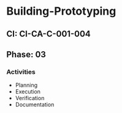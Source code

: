 # Building-Prototyping

## CI: CI-CA-C-001-004
## Phase: 03

### Activities
- Planning
- Execution
- Verification
- Documentation
